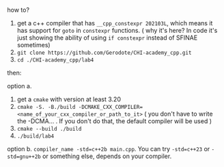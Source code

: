 how to?
1. get a c++ compiler that has `__cpp_constexpr 202103L`, which means it has support for `goto` in `constexpr` functions. ( why it's here? In code it's just showing the ability of using `if constexpr` instead of SFINAE sometimes)
2. `git clone https://github.com/Gerodote/CHI-academy_cpp.git` 
3. `cd ./CHI-academy_cpp/lab4`

then:

option a.
  1. get a `cmake` with version at least 3.20 
  2. `cmake -S. -B./build -DCMAKE_CXX_COMPILER=<name_of_your_cxx_compiler_or_path_to_it>` ( you don't have to write the -DCMA... . If you don't do that, the default compiler will be used )
  3. `cmake --build ./build`
  4. `./build/lab4`

option b. `compiler_name -std=c++2b main.cpp`. You can try `-std=c++23` or `-std=gnu++2b` or something else, depends on your compiler.
